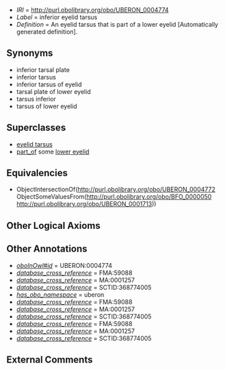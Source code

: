  * *IRI* = http://purl.obolibrary.org/obo/UBERON_0004774
 * *Label* = inferior eyelid tarsus
 * *Definition* = An eyelid tarsus that is part of a lower eyelid [Automatically generated definition].

## Synonyms

 * inferior tarsal plate
 * inferior tarsus
 * inferior tarsus of eyelid
 * tarsal plate of lower eyelid
 * tarsus inferior
 * tarsus of lower eyelid

## Superclasses

 * [eyelid tarsus](../../UBERON/72/UBERON_0004772.md)
 * [part_of](../../BFO/50/BFO_0000050.md) some [lower eyelid](../../UBERON/13/UBERON_0001713.md)

## Equivalencies

 * ObjectIntersectionOf(<http://purl.obolibrary.org/obo/UBERON_0004772> ObjectSomeValuesFrom(<http://purl.obolibrary.org/obo/BFO_0000050> <http://purl.obolibrary.org/obo/UBERON_0001713>))

## Other Logical Axioms


## Other Annotations

 * *[oboInOwl#id](../../id/oboInOwl#id.md)* = UBERON:0004774
 * *[database_cross_reference](../../ef/oboInOwl#hasDbXref.md)* = FMA:59088
 * *[database_cross_reference](../../ef/oboInOwl#hasDbXref.md)* = MA:0001257
 * *[database_cross_reference](../../ef/oboInOwl#hasDbXref.md)* = SCTID:368774005
 * *[has_obo_namespace](../../ce/oboInOwl#hasOBONamespace.md)* = uberon
 * *[database_cross_reference](../../ef/oboInOwl#hasDbXref.md)* = FMA:59088
 * *[database_cross_reference](../../ef/oboInOwl#hasDbXref.md)* = MA:0001257
 * *[database_cross_reference](../../ef/oboInOwl#hasDbXref.md)* = SCTID:368774005
 * *[database_cross_reference](../../ef/oboInOwl#hasDbXref.md)* = FMA:59088
 * *[database_cross_reference](../../ef/oboInOwl#hasDbXref.md)* = MA:0001257
 * *[database_cross_reference](../../ef/oboInOwl#hasDbXref.md)* = SCTID:368774005

## External Comments

